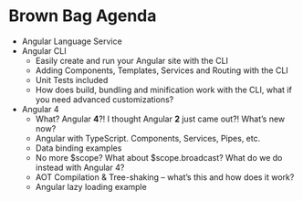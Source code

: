# Brown Bag Agenda

* Angular Language Service
* Angular CLI
    * Easily create and run your Angular site with the CLI
    * Adding Components, Templates, Services and Routing with the CLI
    * Unit Tests included
    * How does build, bundling and minification work with the CLI, what if you need advanced customizations?
* Angular 4
    * What? Angular **4**?! I thought Angular **2** just came out?! What’s new now?
    * Angular with TypeScript. Components, Services, Pipes, etc.
    * Data binding examples
    * No more $scope? What about $scope.broadcast? What do we do instead with Angular 4?
    * AOT Compilation & Tree-shaking – what’s this and how does it work?
    * Angular lazy loading example
